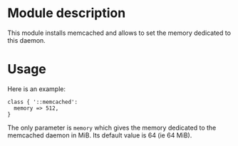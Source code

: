 # Module description

This module installs memcached and allows to set the
memory dedicated to this daemon.

# Usage

Here is an example:

```puppet
class { '::memcached':
  memory => 512,
}
```

The only parameter is `memory` which gives the memory
dedicated to the memcached daemon in MiB. Its default
value is 64 (ie 64 MiB).



